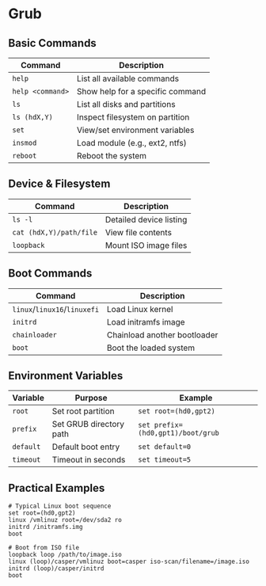 # Grub

## Basic Commands

| Command            | Description                          |
|--------------------|--------------------------------------|
| `help`             | List all available commands         |
| `help <command>`   | Show help for a specific command    |
| `ls`               | List all disks and partitions       |
| `ls (hdX,Y)`       | Inspect filesystem on partition     |
| `set`              | View/set environment variables      |
| `insmod`           | Load module (e.g., ext2, ntfs)      |
| `reboot`           | Reboot the system                   |

## Device & Filesystem

| Command                     | Description                          |
|-----------------------------|--------------------------------------|
| `ls -l`                     | Detailed device listing             |
| `cat (hdX,Y)/path/file`     | View file contents                  |
| `loopback`                  | Mount ISO image files               |

## Boot Commands

| Command                          | Description                          |
|-----------------------------------|--------------------------------------|
| `linux`/`linux16`/`linuxefi`     | Load Linux kernel                   |
| `initrd`                         | Load initramfs image                |
| `chainloader`                    | Chainload another bootloader        |
| `boot`                           | Boot the loaded system              |

## Environment Variables

| Variable       | Purpose                  | Example                     |
|----------------|--------------------------|-----------------------------|
| `root`        | Set root partition       | `set root=(hd0,gpt2)`       |
| `prefix`      | Set GRUB directory path  | `set prefix=(hd0,gpt1)/boot/grub` |
| `default`     | Default boot entry       | `set default=0`             |
| `timeout`     | Timeout in seconds       | `set timeout=5`             |

## Practical Examples

```grub
# Typical Linux boot sequence
set root=(hd0,gpt2)
linux /vmlinuz root=/dev/sda2 ro
initrd /initramfs.img
boot

# Boot from ISO file
loopback loop /path/to/image.iso
linux (loop)/casper/vmlinuz boot=casper iso-scan/filename=/image.iso
initrd (loop)/casper/initrd
boot
```
